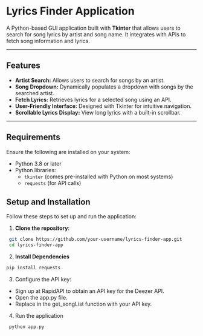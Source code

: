 # **Lyrics Finder Application**

A Python-based GUI application built with **Tkinter** that allows users to search for song lyrics by artist and song name. It integrates with APIs to fetch song information and lyrics.

---

## **Features**
- **Artist Search:** Allows users to search for songs by an artist.
- **Song Dropdown:** Dynamically populates a dropdown with songs by the searched artist.
- **Fetch Lyrics:** Retrieves lyrics for a selected song using an API.
- **User-Friendly Interface:** Designed with Tkinter for intuitive navigation.
- **Scrollable Lyrics Display:** View long lyrics with a built-in scrollbar.

---

## **Requirements**
Ensure the following are installed on your system:
- Python 3.8 or later
- Python libraries:
  - `tkinter` (comes pre-installed with Python on most systems)
  - `requests` (for API calls)

## **Setup and Installation**

Follow these steps to set up and run the application:

1. **Clone the repository**:
  ```bash
   git clone https://github.com/your-username/lyrics-finder-app.git
   cd lyrics-finder-app
  ```
2. **Install Dependencies**
  ```bash
  pip install requests
  ```
3. Configure the API key:
* Sign up at RapidAPI to obtain an API key for the Deezer API.
* Open the app.py file.
* Replace <INSERT deezer API KEY> in the get_songList function with your API key.

4. Run the application
  ```bash
   python app.py
  ```
